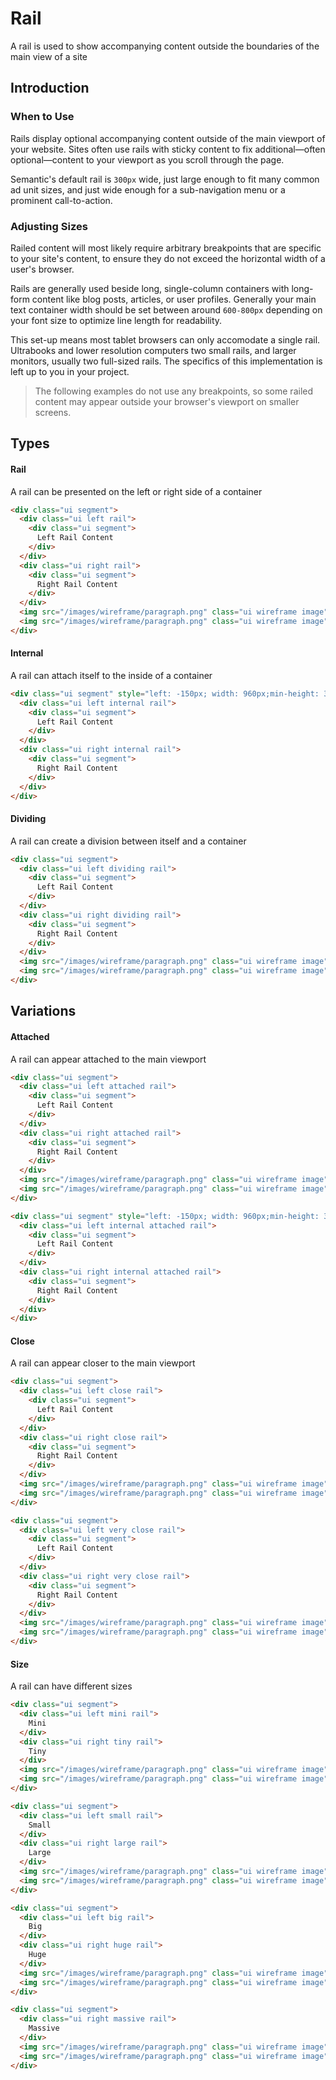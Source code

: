 # Rail

A rail is used to show accompanying content outside the boundaries of the main view of a site

## Introduction

### When to Use
Rails display optional accompanying content outside of the main viewport of your website. Sites often use rails with sticky content to fix additional—often optional—content to your viewport as you scroll through the page.

Semantic's default rail is `300px` wide, just large enough to fit many common ad unit sizes, and just wide enough for a sub-navigation menu or a prominent call-to-action.

### Adjusting Sizes
Railed content will most likely require arbitrary breakpoints that are specific to your site's content, to ensure they do not exceed the horizontal width of a user's browser.

Rails are generally used beside long, single-column containers with long-form content like blog posts, articles, or user profiles. Generally your main text container width should be set between around `600-800px` depending on your font size to optimize line length for readability.

This set-up means most tablet browsers can only accomodate a single rail. Ultrabooks and lower resolution computers two small rails, and larger monitors, usually two full-sized rails. The specifics of this implementation is left up to you in your project.

> The following examples do not use any breakpoints, so some railed content may appear outside your browser's viewport on smaller screens.

## Types

#### Rail
A rail can be presented on the left or right side of a container

```html
<div class="ui segment">
  <div class="ui left rail">
    <div class="ui segment">
      Left Rail Content
    </div>
  </div>
  <div class="ui right rail">
    <div class="ui segment">
      Right Rail Content
    </div>
  </div>
  <img src="/images/wireframe/paragraph.png" class="ui wireframe image">
  <img src="/images/wireframe/paragraph.png" class="ui wireframe image">
</div>
```

#### Internal
A rail can attach itself to the inside of a container

```html
<div class="ui segment" style="left: -150px; width: 960px;min-height: 300px;">
  <div class="ui left internal rail">
    <div class="ui segment">
      Left Rail Content
    </div>
  </div>
  <div class="ui right internal rail">
    <div class="ui segment">
      Right Rail Content
    </div>
  </div>
</div>
```

#### Dividing
A rail can create a division between itself and a container
```html
<div class="ui segment">
  <div class="ui left dividing rail">
    <div class="ui segment">
      Left Rail Content
    </div>
  </div>
  <div class="ui right dividing rail">
    <div class="ui segment">
      Right Rail Content
    </div>
  </div>
  <img src="/images/wireframe/paragraph.png" class="ui wireframe image">
  <img src="/images/wireframe/paragraph.png" class="ui wireframe image">
</div>
```

## Variations

#### Attached
A rail can appear attached to the main viewport
```html
<div class="ui segment">
  <div class="ui left attached rail">
    <div class="ui segment">
      Left Rail Content
    </div>
  </div>
  <div class="ui right attached rail">
    <div class="ui segment">
      Right Rail Content
    </div>
  </div>
  <img src="/images/wireframe/paragraph.png" class="ui wireframe image">
  <img src="/images/wireframe/paragraph.png" class="ui wireframe image">
</div>
```
```html
<div class="ui segment" style="left: -150px; width: 960px;min-height: 300px;">
  <div class="ui left internal attached rail">
    <div class="ui segment">
      Left Rail Content
    </div>
  </div>
  <div class="ui right internal attached rail">
    <div class="ui segment">
      Right Rail Content
    </div>
  </div>
</div>
```

#### Close
A rail can appear closer to the main viewport
```html
<div class="ui segment">
  <div class="ui left close rail">
    <div class="ui segment">
      Left Rail Content
    </div>
  </div>
  <div class="ui right close rail">
    <div class="ui segment">
      Right Rail Content
    </div>
  </div>
  <img src="/images/wireframe/paragraph.png" class="ui wireframe image">
  <img src="/images/wireframe/paragraph.png" class="ui wireframe image">
</div>
```
```html
<div class="ui segment">
  <div class="ui left very close rail">
    <div class="ui segment">
      Left Rail Content
    </div>
  </div>
  <div class="ui right very close rail">
    <div class="ui segment">
      Right Rail Content
    </div>
  </div>
  <img src="/images/wireframe/paragraph.png" class="ui wireframe image">
  <img src="/images/wireframe/paragraph.png" class="ui wireframe image">
</div>
```

#### Size
A rail can have different sizes
```html
<div class="ui segment">
  <div class="ui left mini rail">
    Mini
  </div>
  <div class="ui right tiny rail">
    Tiny
  </div>
  <img src="/images/wireframe/paragraph.png" class="ui wireframe image">
  <img src="/images/wireframe/paragraph.png" class="ui wireframe image">
</div>
```
```html
<div class="ui segment">
  <div class="ui left small rail">
    Small
  </div>
  <div class="ui right large rail">
    Large
  </div>
  <img src="/images/wireframe/paragraph.png" class="ui wireframe image">
  <img src="/images/wireframe/paragraph.png" class="ui wireframe image">
</div>
```
```html
<div class="ui segment">
  <div class="ui left big rail">
    Big
  </div>
  <div class="ui right huge rail">
    Huge
  </div>
  <img src="/images/wireframe/paragraph.png" class="ui wireframe image">
  <img src="/images/wireframe/paragraph.png" class="ui wireframe image">
</div>
```
```html
<div class="ui segment">
  <div class="ui right massive rail">
    Massive
  </div>
  <img src="/images/wireframe/paragraph.png" class="ui wireframe image">
  <img src="/images/wireframe/paragraph.png" class="ui wireframe image">
</div>
```
